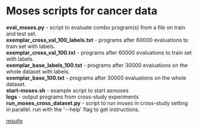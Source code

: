 # Moses scripts for cancer data

**eval_moses.py** - script to evaluate combo program(s) from a file on train and test set.  
**exemplar_cross_val_100_labels.txt** - programs after 60000 evaluations to train set with labels.  
**exemplar_cross_val_100.txt** - programs after 60000 evaluations to train set with labels.   
**exemplar_base_labels_100.txt** - programs after 30000 evaluations on the whole dataset with labels.   
**exemplar_base_100.txt** - programs after 30000 evaluations on the whole dataset.   
**start-moses.sh** - example script to start asmoses   
**logs** - output programs from cross-study experiments
**run_moses_cross_dataset.py** - script to run moses in cross-study setting in parallel. run with the '--help' flag to get instructions.

[results](https://docs.google.com/document/d/1-s1nqsO3W4A2v2FoH_VBBg2_C_d9_WAbu6viJArUvzw/edit?usp=sharing)
